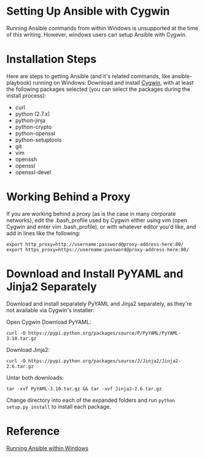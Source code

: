 # Setting Up Ansible with Cygwin

Running Ansible commands from within Windows is unsupported at the time of this writing.
However, windows users can setup Ansible with Cygwin.

# Installation Steps
Here are steps to getting Ansible (and it's related commands, like ansible-playbook) running on Windows:
Download and install [Cygwin](http://cygwin.com/install.html), with at least the following packages selected
(you can select the packages during the install process):

* curl
* python (2.7.x)
* python-jinja
* python-crypto
* python-openssl
* python-setuptools
* git
* vim
* openssh
* openssl
* openssl-devel

# Working Behind a Proxy
If you are working behind a proxy (as is the case in many corporate networks), edit the .bash_profile used by Cygwin either using vim (open Cygwin and enter vim .bash_profile), or with whatever editor you'd like, and add in lines like the following:

    export http_proxy=http://username:password@proxy-address-here:80/
    export https_proxy=https://username:password@proxy-address-here:80/

# Download and Install PyYAML and Jinja2 Separately
Download and install separately PyYAML and Jinja2 separately, as they're not available via Cygwin's installer:

Open Cygwin
Download PyYAML:

    curl -O https://pypi.python.org/packages/source/P/PyYAML/PyYAML-3.10.tar.gz

Download Jinja2:

    curl -O https://pypi.python.org/packages/source/J/Jinja2/Jinja2-2.6.tar.gz

Untar both downloads:

    tar -xvf PyYAML-3.10.tar.gz && tar -xvf Jinja2-2.6.tar.gz

Change directory into each of the expanded folders and run `python setup.py install` to install each package.

# Reference
[Running Ansible within Windows](https://www.jeffgeerling.com/blog/running-ansible-within-windows)